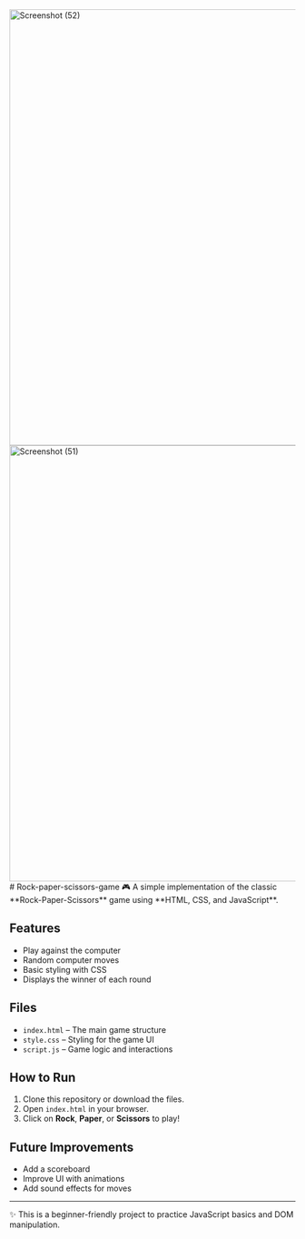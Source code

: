 <img width="1366" height="768" alt="Screenshot (52)" src="https://github.com/user-attachments/assets/a1c0de5f-d376-4bf0-b3bb-cf03bf026400" />
<img width="1366" height="768" alt="Screenshot (51)" src="https://github.com/user-attachments/assets/b48a3c7a-90fd-4f7b-81d4-70105f3a5331" />
# Rock-paper-scissors-game  🎮
A simple implementation of the classic **Rock-Paper-Scissors** game using **HTML, CSS, and JavaScript**.

## Features
- Play against the computer
- Random computer moves
- Basic styling with CSS
- Displays the winner of each round

## Files
- `index.html` – The main game structure
- `style.css` – Styling for the game UI
- `script.js` – Game logic and interactions

## How to Run
1. Clone this repository or download the files.
2. Open `index.html` in your browser.
3. Click on **Rock**, **Paper**, or **Scissors** to play!

## Future Improvements
- Add a scoreboard
- Improve UI with animations
- Add sound effects for moves

---

✨ This is a beginner-friendly project to practice JavaScript basics and DOM manipulation.

